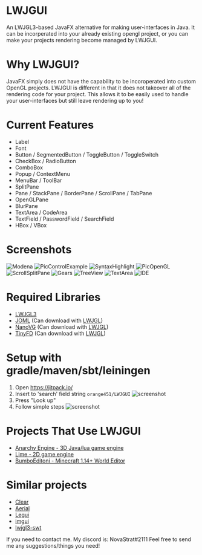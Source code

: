 # LWJGUI
An LWJGL3-based JavaFX alternative for making user-interfaces in Java. It can be incorperated into your already existing opengl project, or you can make your projects rendering become managed by LWJGUI.

# Why LWJGUI?
JavaFX simply does not have the capability to be incoroperated into custom OpenGL projects. LWJGUI is different in that it does not takeover all of the rendering code for your project. This allows it to be easily used to handle your user-interfaces but still leave rendering up to you!

# Current Features
- Label
- Font
- Button / SegmentedButton / ToggleButton / ToggleSwitch
- CheckBox / RadioButton
- ComboBox
- Popup / ContextMenu
- MenuBar / ToolBar
- SplitPane
- Pane / StackPane / BorderPane / ScrollPane / TabPane
- OpenGLPane
- BlurPane
- TextArea / CodeArea
- TextField / PasswordField / SearchField
- HBox / VBox

# Screenshots
![Modena](http://magaimg.net/img/7gkq.png)
![PicControlExample](https://i.imgur.com/asB7t7e.png)
![SyntaxHighlight](https://i.imgur.com/gyyBPnI.png)
![PicOpenGL](https://i.imgur.com/4yKwk1L.png)
![ScrollSplitPane](https://i.imgur.com/EKVvWdP.png)
![Gears](https://i.imgur.com/kRY0Oyo.png)
![TreeView](https://i.imgur.com/sjwIDHX.png)
![TextArea](https://i.imgur.com/muyyMN7.png)
![IDE](http://magaimg.net/img/7upi.png)

# Required Libraries
- [LWJGL3](https://www.lwjgl.org/)
- [JOML](https://github.com/JOML-CI/JOML) (Can download with [LWJGL](https://www.lwjgl.org/customize))
- [NanoVG](https://github.com/memononen/nanovg) (Can download with [LWJGL](https://www.lwjgl.org/customize))
- [TinyFD](https://github.com/native-toolkit/tinyfiledialogs) (Can download with [LWJGL](https://www.lwjgl.org/customize))

# Setup with gradle/maven/sbt/leiningen
1. Open https://jitpack.io/
2. Insert to 'search' field string `orange451/LWJGUI`
![screenshot](https://i.imgur.com/yq5SHBH.png "screenshot")
3. Press "Look up"
4. Follow simple steps
![screenshot](https://i.imgur.com/pTpsNKv.png "screenshot")

# Projects That Use LWJGUI
- [Anarchy Engine - 3D Java/lua game engine](https://github.com/orange451/AnarchyEngine)
- [Lime - 2D game engine](https://github.com/cozmic185/Lime)
- [BumboEditoni - Minecraft 1.14+ World Editor](https://github.com/DaNetNavern0/BumboEditoni)

# Similar projects
- [Clear](https://github.com/SkyAphid/Clear/)
- [Aerial](https://github.com/LacombeJ/Aerial)
- [Legui](https://github.com/LiquidEngine/legui)
- [imgui](https://github.com/kotlin-graphics/imgui)
- [lwjgl3-swt](https://github.com/LWJGLX/lwjgl3-swt)

If you need to contact me. My discord is: NovaStrat#2111
Feel free to send me any suggestions/things you need!
